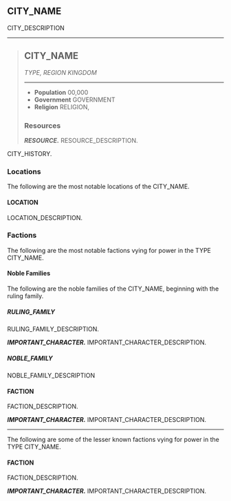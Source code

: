 ## CITY_NAME
CITY_DESCRIPTION

___
> ## CITY_NAME
> *TYPE, REGION KINGDOM*
>___
> - **Population** 00,000
> - **Government** GOVERNMENT
> - **Religion** RELIGION,
>
><div style='margin-top:25px'></div>
>
> ### Resources
> ***RESOURCE.*** 
> RESOURCE_DESCRIPTION.
>

CITY_HISTORY.

### Locations
The following are the most notable locations of the CITY_NAME.

#### LOCATION
LOCATION_DESCRIPTION.



### Factions
The following are the most notable factions vying for power in the TYPE CITY_NAME.

#### Noble Families
The following are the noble families of the CITY_NAME, beginning with the ruling family.

##### RULING_FAMILY 
RULING_FAMILY_DESCRIPTION.

***IMPORTANT_CHARACTER.***
IMPORTANT_CHARACTER_DESCRIPTION.


##### NOBLE_FAMILY
NOBLE_FAMILY_DESCRIPTION


#### FACTION
FACTION_DESCRIPTION.

***IMPORTANT_CHARACTER.***
IMPORTANT_CHARACTER_DESCRIPTION.

___
The following are some of the lesser known factions vying for power in the TYPE CITY_NAME.

#### FACTION
FACTION_DESCRIPTION.

***IMPORTANT_CHARACTER.***
IMPORTANT_CHARACTER_DESCRIPTION.
